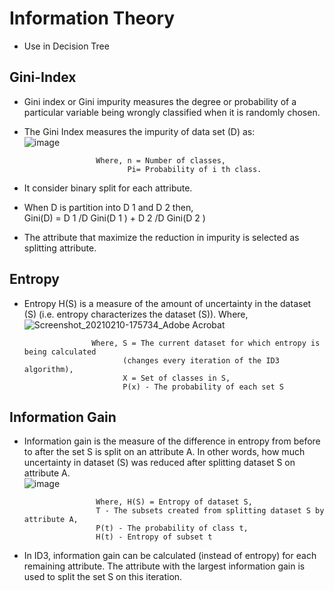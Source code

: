 # Information Theory
 - Use in Decision Tree
 
## Gini-Index
- Gini index or Gini impurity measures the degree or probability of a particular variable being wrongly classified when it is randomly chosen.
- The Gini Index measures the impurity of data set (D) as: \
          ![image](https://user-images.githubusercontent.com/58425689/107509712-074dbb80-6bcb-11eb-8550-055a5c05be50.png)

                      Where, n = Number of classes,
                             Pi= Probability of i th class.
- It consider binary split for each attribute.
- When D is partition into D 1 and D 2 then, \
    Gini(D) = D 1 /D Gini(D 1 ) + D 2 /D Gini(D 2 )
- The attribute that maximize the reduction in impurity is selected as splitting attribute.

## Entropy
- Entropy H(S) is a measure of the amount of uncertainty in the dataset (S) (i.e. entropy characterizes the dataset (S)).
Where, \
![Screenshot_20210210-175734_Adobe Acrobat](https://user-images.githubusercontent.com/58425689/107510345-e33eaa00-6bcb-11eb-878b-4e111123f5cf.jpg)
                     
                     Where, S = The current dataset for which entropy is being calculated
                            (changes every iteration of the ID3 algorithm),
                            X = Set of classes in S, 
                            P(x) - The probability of each set S
                            
## Information Gain
- Information gain is the measure of the difference in entropy from before to after the set S is split on an attribute A. In other words, how much uncertainty in dataset (S) was reduced after splitting dataset S on attribute A. \
    ![image](https://user-images.githubusercontent.com/58425689/107510746-8db6cd00-6bcc-11eb-8170-a29aa984593a.png)

                      Where, H(S) = Entropy of dataset S,
                      T - The subsets created from splitting dataset S by attribute A,
                      P(t) - The probability of class t,
                      H(t) - Entropy of subset t
                      
- In ID3, information gain can be calculated (instead of entropy) for each remaining attribute. The attribute with the largest information gain is used to split the set S on this iteration.
